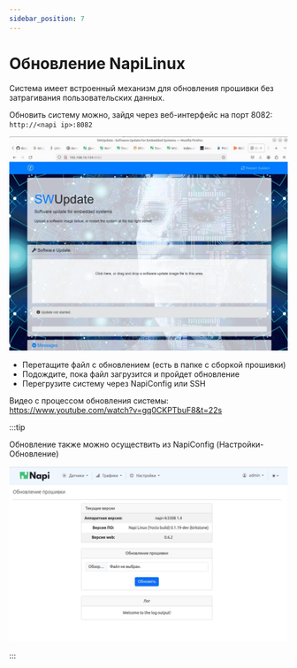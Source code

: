 ```yaml
---
sidebar_position: 7
---
```

# Обновление NapiLinux

Система имеет встроенный механизм для обновления прошивки без
затрагивания пользовательских данных.

Обновить систему можно, зайдя через веб-интерфейс на порт 8082:
`http://<napi ip>:8082`

![Интерфейс SWUpdate для обновления прошивки](img-li/sw-update.jpg)

- Перетащите файл с обновлением (есть в папке с сборкой прошивки)
- Подождите, пока файл загрузится и пройдет обновление
- Перегрузите систему через NapiConfig или SSH

Видео с процессом обновления системы: https://www.youtube.com/watch?v=gq0CKPTbuF8&t=22s

:::tip

Обновление также можно осуществить из NapiConfig (Настройки-Обновление)

![Обновление через NapiConfig](img-li/napiconfig-update.jpg)

:::